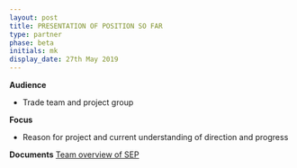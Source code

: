```yaml
---
layout: post
title: PRESENTATION OF POSITION SO FAR
type: partner
phase: beta
initials: mk
display_date: 27th May 2019
---
```



**Audience**
- Trade team and project group

**Focus**
- Reason for project and current understanding of direction and progress

**Documents**
[Team overview of SEP](../files/SEP_2019_May_Ambition.pdf)
